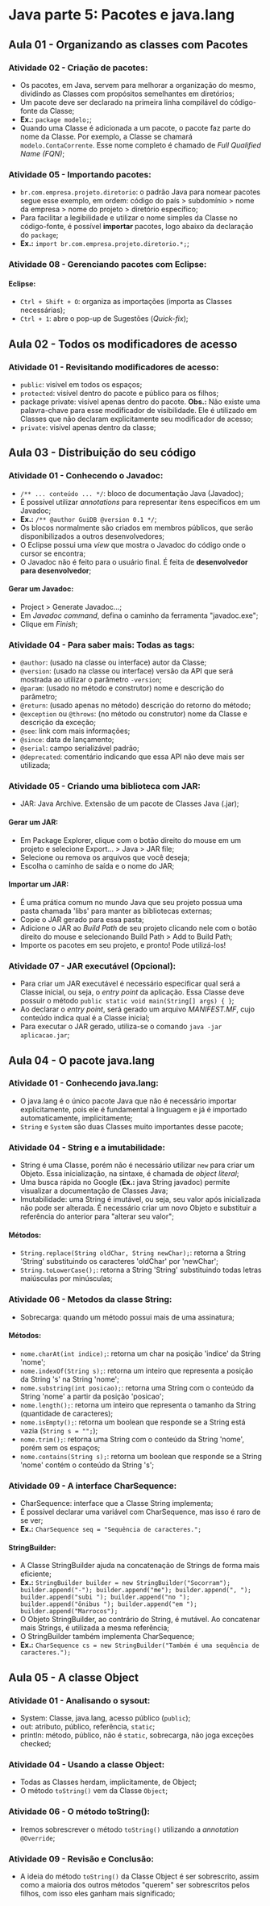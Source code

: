 # Java parte 5: Pacotes e java.lang

## Aula 01 - Organizando as classes com Pacotes

### Atividade 02 - Criação de pacotes:

- Os pacotes, em Java, servem para melhorar a organização do mesmo, dividindo as Classes com propósitos semelhantes em diretórios;
- Um pacote deve ser declarado na primeira linha compilável do código-fonte da Classe;
- **Ex.:** `package modelo;`;
- Quando uma Classe é adicionada a um pacote, o pacote faz parte do nome da Classe. Por exemplo, a Classe se chamará `modelo.ContaCorrente`. Esse nome completo é chamado de *Full Qualified Name (FQN)*;

### Atividade 05 - Importando pacotes:

- `br.com.empresa.projeto.diretorio`: o padrão Java para nomear pacotes segue esse exemplo, em ordem: código do país > subdomínio > nome da empresa > nome do projeto > diretório específico;
- Para facilitar a legibilidade e utilizar o nome simples da Classe no código-fonte, é possível **importar** pacotes, logo abaixo da declaração do `package`;
- **Ex.:** `import br.com.empresa.projeto.diretorio.*;`;

### Atividade 08 - Gerenciando pacotes com Eclipse:

#### Eclipse:

- `Ctrl + Shift + O`: organiza as importações (importa as Classes necessárias);
- `Ctrl + 1`: abre o pop-up de Sugestões (*Quick-fix*);


## Aula 02 - Todos os modificadores de acesso

### Atividade 01 - Revisitando modificadores de acesso:

- `public`: visível em todos os espaços;
- `protected`: visível dentro do pacote e público para os filhos;
- package private: visível apenas dentro do pacote. **Obs.:** Não existe uma palavra-chave para esse modificador de visibilidade. Ele é utilizado em Classes que não declaram explicitamente seu modificador de acesso;
- `private`: visível apenas dentro da classe;


## Aula 03 - Distribuição do seu código

### Atividade 01 - Conhecendo o Javadoc:

- `/** ... conteúdo ... */`: bloco de documentação Java (Javadoc);
- É possível utilizar *annotations* para representar itens específicos em um Javadoc;
- **Ex.:** `/** @author GuiDB @version 0.1 */`;
- Os blocos normalmente são criados em membros públicos, que serão disponibilizados a outros desenvolvedores;
- O Eclipse possui uma *view* que mostra o Javadoc do código onde o cursor se encontra;
- O Javadoc não é feito para o usuário final. É feita de **desenvolvedor para desenvolvedor**;

#### Gerar um Javadoc:

- Project > Generate Javadoc...;
- Em *Javadoc command*, defina o caminho da ferramenta "javadoc.exe";
- Clique em *Finish*;

### Atividade 04 - Para saber mais: Todas as tags:

- `@author`: (usado na classe ou interface) autor da Classe;
- `@version`: (usado na classe ou interface) versão da API que será mostrada ao utilizar o parâmetro `-version`;
- `@param`: (usado no método e construtor) nome e descrição do parâmetro;
- `@return`: (usado apenas no método) descrição do retorno do método;
- `@exception` ou `@throws`: (no método ou construtor) nome da Classe e descrição da exceção;
- `@see`: link com mais informações;
- `@since`: data de lançamento;
- `@serial`: campo serializável padrão;
- `@deprecated`: comentário indicando que essa API não deve mais ser utilizada;

### Atividade 05 - Criando uma biblioteca com JAR:

- JAR: Java Archive. Extensão de um pacote de Classes Java (.jar);

#### Gerar um JAR:

- Em Package Explorer, clique com o botão direito do mouse em um projeto e selecione Export... > Java > JAR file;
- Selecione ou remova os arquivos que você deseja;
- Escolha o caminho de saída e o nome do JAR;

#### Importar um JAR:

- É uma prática comum no mundo Java que seu projeto possua uma pasta chamada 'libs' para manter as bibliotecas externas;
- Copie o JAR gerado para essa pasta;
- Adicione o JAR ao *Build Path* de seu projeto clicando nele com o botão direito do mouse e selecionando Build Path > Add to Build Path;
- Importe os pacotes em seu projeto, e pronto! Pode utilizá-los!

### Atividade 07 - JAR executável (Opcional):

- Para criar um JAR executável é necessário especificar qual será a Classe inicial, ou seja, o *entry point* da aplicação. Essa Classe deve possuir o método `public static void main(String[] args) { }`;
- Ao declarar o *entry point*, será gerado um arquivo *MANIFEST.MF*, cujo conteúdo indica qual é a Classe inicial;
- Para executar o JAR gerado, utiliza-se o comando `java -jar aplicacao.jar`;


## Aula 04 - O pacote java.lang

### Atividade 01 - Conhecendo java.lang:

- O java.lang é o único pacote Java que não é necessário importar explicitamente, pois ele é fundamental à linguagem e já é importado automaticamente, implicitamente;
- `String` e `System` são duas Classes muito importantes desse pacote;

### Atividade 04 - String e a imutabilidade:

- String é uma Classe, porém não é necessário utilizar `new` para criar um Objeto. Essa inicialização, na sintaxe, é chamada de *object literal*;
- Uma busca rápida no Google (**Ex.:** java String javadoc) permite visualizar a documentação de Classes Java;
- Imutabilidade: uma String é imutável, ou seja, seu valor após inicializada não pode ser alterada. É necessário criar um novo Objeto e substituir a referência do anterior para "alterar seu valor";

#### Métodos:

- `String.replace(String oldChar, String newChar);`: retorna a String 'String' substituindo os caracteres 'oldChar' por 'newChar';
- `String.toLowerCase();`: retorna a String 'String' substituindo todas letras maiúsculas por minúsculas;

### Atividade 06 - Metodos da classe String:

- Sobrecarga: quando um método possui mais de uma assinatura;

#### Métodos:

- `nome.charAt(int indice);`: retorna um char na posição 'indice' da String 'nome';
- `nome.indexOf(String s);`: retorna um inteiro que representa a posição da String 's' na String 'nome';
- `nome.substring(int posicao);`: retorna uma String com o conteúdo da String 'nome' a partir da posição 'posicao';
- `nome.length();`: retorna um inteiro que representa o tamanho da String (quantidade de caracteres);
- `nome.isEmpty();`: retorna um boolean que responde se a String está vazia (`String s = "";`);
- `nome.trim();`: retorna uma String com o conteúdo da String 'nome', porém sem os espaços;
- `nome.contains(String s);`: retorna um boolean que responde se a String 'nome' contém o conteúdo da String 's';

### Atividade 09 - A interface CharSequence:

- CharSequence: interface que a Classe String implementa;
- É possível declarar uma variável com CharSequence, mas isso é raro de se ver;
- **Ex.:** `CharSequence seq = "Sequência de caracteres.";`

#### StringBuilder:

- A Classe StringBuilder ajuda na concatenação de Strings de forma mais eficiente;
- **Ex.:** `StringBuilder builder = new StringBuilder("Socorram");
builder.append("-");
builder.append("me");
builder.append(", ");
builder.append("subi ");
builder.append("no ");
builder.append("ônibus ");
builder.append("em ");
builder.append("Marrocos");`
- O Objeto StringBuilder, ao contrário do String, é mutável. Ao concatenar mais Strings, é utilizada a mesma referência;
- O StringBuilder também implementa CharSequence;
- **Ex.:** `CharSequence cs = new StringBuilder("Também é uma sequência de caracteres.");`


## Aula 05 - A classe Object

### Atividade 01 - Analisando o sysout:

- System: Classe, java.lang, acesso público (`public`);
- out: atributo, público, referência, `static`;
- println: método, público, não é `static`, sobrecarga, não joga exceções checked;

### Atividade 04 - Usando a classe Object:

- Todas as Classes herdam, implicitamente, de Object;
- O método `toString()` vem da Classe `Object`;

### Atividade 06 - O método toString():

- Iremos sobrescrever o método `toString()` utilizando a *annotation* `@Override`;

### Atividade 09 - Revisão e Conclusão:

- A ideia do método `toString()` da Classe Object é ser sobrescrito, assim como a maioria dos outros métodos "querem" ser sobrescritos pelos filhos, com isso eles ganham mais significado;
